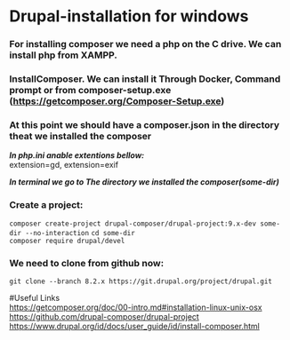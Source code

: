 # Drupal-installation for windows

### For installing composer we need a php on the C drive. We can install php from XAMPP.<br />

### InstallComposer. We can install it Through Docker, Command prompt or from composer-setup.exe (https://getcomposer.org/Composer-Setup.exe)<br />
### At this point we should have a composer.json in the directory theat we installed the composer<br />

***In php.ini anable extentions bellow:***<br />
extension=gd, extension=exif<br />


***In terminal we go to The directory we installed the composer(some-dir)*** <br />
### Create a project:<br />
``composer create-project drupal-composer/drupal-project:9.x-dev some-dir --no-interaction``
``cd some-dir``<br />
``composer require drupal/devel``<br />

### We need to clone from github now:<br />
``git clone --branch 8.2.x https://git.drupal.org/project/drupal.git``<br />

#Useful Links<br />
https://getcomposer.org/doc/00-intro.md#installation-linux-unix-osx<br />
https://github.com/drupal-composer/drupal-project<br />
https://www.drupal.org/id/docs/user_guide/id/install-composer.html<br />


